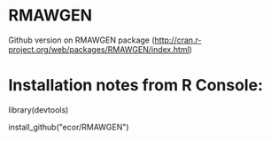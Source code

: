 RMAWGEN
=======

Github version on RMAWGEN package (http://cran.r-project.org/web/packages/RMAWGEN/index.html)

# Installation notes from R Console: 


library(devtools)

install_github("ecor/RMAWGEN")



